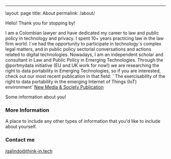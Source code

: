 ---
layout: page
title: About
permalink: /about/ 

Hello! Thank you for stopping by! 

I am a Colombian lawyer and have dedicated my career to law and public policy in technology and privacy. I spent 10+ years practicing law in the law firm world. I´ve had the opportunity to participate in technology`s complex legal matters, and in public policy sectorial conversations and actions related to digital technologies. Nowadays, I am an independent scholar and consultant in Law and Public Policy in Emerging Technologies. Through the @portmydata initiative (EU and UK work for now!) we are researching the right to data portability in Emerging Technologies, so if you are interested, check out our most recent publication in that field: ¨The exercisability of the right to data portability in the emerging Internet of Things (IoT) environment¨[New Media & Society Publication](https://doi.org/10.1177%2F1461444820934033)


Some information about you!

### More Information

A place to include any other types of information that you'd like to include about yourself.

### Contact me

[jgalindo@think-in.tech](mailto:email@domain.com)
